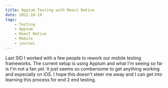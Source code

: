 ```yaml
---
title: Appium Testing with React Native
date: 2022-10-19
tags:
    - Testing
    - Appium
    - React Native
    - Mobile
    - journal
---
```


Last SID I worked with a few people to rework our mobile testing frameworks. The current setup is using Appium and what I'm seeing so far is I'm not a fan yet. It just seems so combersome to get anything working and especially on iOS. I hope this doesn't steer me away and I can get into learning this process for end 2 end testing.
